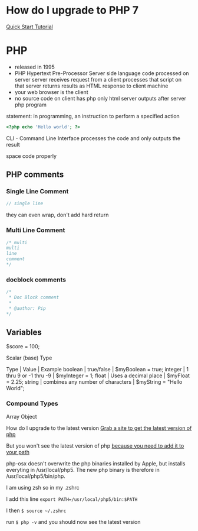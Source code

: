 # How do I upgrade to PHP 7
[Quick Start Tutorial](https://jason.pureconcepts.net/2016/09/upgrade-php-mac-os-x/)

# PHP
* released in 1995
* PHP Hypertext Pre-Processor
Server side language
code processed on server
server receives request from a client
processes that script on that server
returns results as HTML response to client machine
* your web browser is the client
* no source code on client has php only html server outputs after server php program

statement: in programming, an instruction to perform a specified action

```php
<?php echo 'Hello world'; ?>
```

CLI - Command Line Interface
processes the code and only outputs the result

space code properly

## PHP comments
### Single Line Comment
```php
// single line
```

they can even wrap, don't add hard return

### Multi Line Comment
```php
/* multi
multi
line
comment
*/
```

### docblock comments
```php
/*
 * Doc Block comment
 *
 * @author: Pip
*/
```

## Variables
$score = 100;

Scalar (base) Type

Type | Value | Example
boolean | true/false | $myBoolean = true;
integer | 1 thru 9 or -1 thru -9 | $myInteger = 1;
float | Uses a decimal place | $myFloat = 2.25;
string | combines any number of characters | $myString = "Hello World";

### Compound Types
Array
Object

How do I upgrade to the latest version
[Grab a site to get the latest version of php](https://coolestguidesontheplanet.com/upgrade-php-on-osx/)

But you won't see the latest version of php [because you need to add it to your path](http://apple.stackexchange.com/questions/107230/why-does-my-os-x-still-run-older-php-even-though-i-updated-it)

php-osx doesn't overwrite the php binaries installed by Apple, but installs everyting in /usr/local/php5. The new php binary is therefore in /usr/local/php5/bin/php.

I am using zsh so in my .zshrc

I add this line
`export PATH=/usr/local/php5/bin:$PATH`

I then `$ source ~/.zshrc`

run `$ php -v` and you should now see the latest version


